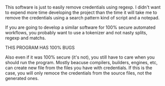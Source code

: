 This software is just to easily remove credentials using regexp. I didn't want to expend more time developing the project than the time it will take me to remove the credentials using a search pattern kind of script and a notepad.

If you are going to develop a similar software for 100% secure automated workflows, you probably want to use a tokenizer and not nasty splits, regexp and matchs.

THIS PROGRAM HAS 100% BUGS 

Also even if it was 100% secure (it's not), you still have to care when you should run the program. Mostly beacuse compilers, builders, engines, etc, can create new file from the files you have with credentials. If this is the case, you will only remoce the credentials from the source files, not the generated ones.


